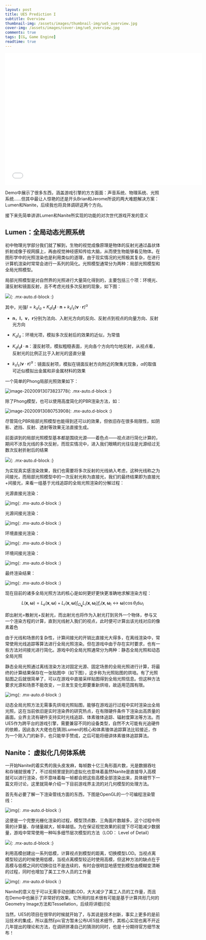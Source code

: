 ```yaml
---
layout: post
title: UE5 Prediction I
subtitle: Overview
thumbnail-img: /assets/images/thumbnail-img/ue5_overview.jpg
cover-img: /assets/images/cover-img/ue5_overview.jpg
comments: true
tags: [CG, Game Engine]
readtime: true
---
```


<iframe src="//player.bilibili.com/player.html?aid=498190004&bvid=BV1BK411W75W&cid=190794216&page=1" scrolling="no" border="no" frameborder="no" framespacing="0" width="640" height="430" allowfullscreen="true"> </iframe>

Demo中展示了很多东西，涵盖游戏引擎的方方面面：声音系统、物理系统、光照系统……但其中最让人惊艳的还是开头Brian和Jerome所说的两大难题解决方案：Lumen和Nanite，后续我也将具体调研这两个方向。

接下来先简单讲讲Lumen和Nanite所实现的功能的对次世代游戏开发的意义

## Lumen：全局动态光照系统

初中物理光学部分我们就了解到，生物的视觉成像原理是物体的反射光通过晶状体折射成像于视网膜上，再由视觉神经感知传给大脑，从而使生物能够看见物体。在图形学中的光照渲染也是利用类似的道理，由于现实情况的光照极其复杂，在进行计算机渲染时常常会进行一系列的简化。光照模型通常分为两种：局部光照模型和全局光照模型。

局部光照模型是对自然界的光照进行大量简化得到的，主要包括三个项：环境光、漫反射和镜面反射，且不考虑光线多次反射的现象，如下图：

![](https://chaphlagical.github.io/assets/images/assets-img/ue5_overview.assets/image-20200913070744719.png){: .mx-auto.d-block :}

其中，光强$I=k_aI_a+K_dI_d\pmb l\cdot\pmb n+k_sl_s(\pmb v\cdot\pmb r)^\alpha$

* $\pmb n$，$\pmb l$，$\pmb v$，$\pmb r$分别为法向、入射光方向的反向、反射点到视点的向量方向、反射光方向

* $K_aI_a$：环境光项，模拟多次反射后的效果的近似，为常值
* $K_dI_d\pmb l\cdot\pmb n$：漫反射项，模拟粗糙表面，光向各个方向均匀地反射，从视点看，反射光的比例正比于入射光的竖直分量 
* $k_sl_s(\pmb v\cdot\pmb r)^\alpha$：镜面反射项，模拟在镜面反射方向附近的聚集光现象，$\alpha$的取值可近似模拟出金属和非金属材料的效果

一个简单的Phong局部光照效果如下：

![image-20200913073823778](https://chaphlagical.github.io/assets/images/assets-img/ue5_overview.assets/image-20200913073823778.png){: .mx-auto.d-block :}

除了Phong模型，也可以使用高度简化的PBR渲染方法，如：

![image-20200913080753908](https://chaphlagical.github.io/assets/images/assets-img/ue5_overview.assets/image-20200913080753908.png){: .mx-auto.d-block :}

尽管简化PBR局部光照模型也能得到还可以的效果，但依旧存在很多局限性，如阴影、遮挡、反射、透射等效果无法直接生成。

前面讲到的局部光照模型基本都是围绕光源——着色点——视点进行简化计算的，期间不涉及光线的多次反射，而现实情况中，进入我们眼睛的光往往是光源经过无数次反射折射后的结果

![](https://chaphlagical.github.io/assets/images/assets-img/ue5_overview.assets/image-20200913074928872.png){: .mx-auto.d-block :}

为实现真实感渲染效果，我们也需要将多次反射的光线纳入考虑，这种光线称之为间接光，而局部光照模型中的一次反射光称为直接光，我们的最终结果即为直接光+间接光，来看一组基于光线追踪的全局光照渲染的分解过程：

光源直接光渲染：

![img](https://chaphlagical.github.io/assets/images/assets-img/ue5_overview.assets/area_dir.png){: .mx-auto.d-block :}

光源间接光渲染：

![img](https://chaphlagical.github.io/assets/images/assets-img/ue5_overview.assets/area_indir.png){: .mx-auto.d-block :}

环境直接光渲染：

![img](https://chaphlagical.github.io/assets/images/assets-img/ue5_overview.assets/env_dir.png){: .mx-auto.d-block :}

环境间接光渲染：

![img](https://chaphlagical.github.io/assets/images/assets-img/ue5_overview.assets/env_indir.png){: .mx-auto.d-block :}

最终渲染结果：

![img](https://chaphlagical.github.io/assets/images/assets-img/ue5_overview.assets/1024spp.png){: .mx-auto.d-block :}

现在目前的诸多全局光照方法的核心是如何更好更快更准确地求解渲染方程：

$$
L(\pmb x,\pmb \omega)=L_e(\pmb x,\pmb \omega)+L_r(\pmb x,\pmb \omega)\int_{\Omega_{\pmb x}}L_i(\pmb x,\pmb \omega_i)f_r(\pmb x,\pmb \omega_i\leftrightarrow \pmb \omega)\cos\theta_i\mathrm d\omega_i
$$

即出射光=散射光+反射光，而出射光也将作为入射光打到另外一个物体，参与又一个渲染方程的计算，直到光线射入我们的视点，此时便可计算出该光线对应的像素着色

由于光线和场景的复杂性，计算间接光的开销比直接光大得多，在离线渲染中，常常使用光线追踪等算法进行全局光照渲染。但在游戏中由于存在实时要求，也有一些方法对间接光进行简化。游戏中的全局光照通常分为两种：静态全局光照和动态全局光照

静态全局光照通过离线渲染方法对固定光源、固定场景的全局光照进行计算，将最终的计算结果保存在一张贴图中（如下图），这步称为光照贴图的烘培。有了光照贴图之后就很简单了，可以在游戏中直接采样贴图得到全局光照信息。但这种方法要求光源和场景不能改变，一旦发生变化即要重新烘培，故适用范围有限。

![img](https://chaphlagical.github.io/assets/images/assets-img/ue5_overview.assets/v2-ce3d6d9930e4deba6cdf929c3cbc020a_1440w.jpg){: .mx-auto.d-block :}

动态全局光照方法无需事先烘培光照贴图，能够在游戏运行过程中实时渲染出全局光照，这在当前依旧是实时渲染界的研究热点，在有限硬件条件下渲染出高质量的画面。业界主流有硬件支持实时光线追踪、体素锥体追踪、辐射度算法等方法。而UE5作为跨平台的游戏引擎，需要兼容不同的设备类型，自然不大可能有光追硬件的依赖，因此各大大佬也在猜测Lumen的核心和体素锥体追踪算法比较接近，作为一个刚入门的新手，也只能举手赞成，之后可能将细讲体素锥体追踪算法。

## Nanite： 虚拟化几何体系统

一开始Nanite的着实秀的我头皮发麻，每帧数十亿三角形面片数，光是数据吞吐和存储就很难了，不过视频里提到的虚拟化也意味着虽然Nanite是直接导入高模就可以进行渲染，但不意味着每一帧都会把这些高模全部渲染出来，具体细节下一篇文将讨论，这里就简单介绍一下目前游戏界主流的对几何模型的处理方法。

首先有必要了解一下渲染管线方面的东西，下图是OpenGL的一个可编程渲染管线：

![img](https://chaphlagical.github.io/assets/images/assets-img/ue5_overview.assets/pipeline.png){: .mx-auto.d-block :}

这便是一个完整光栅化渲染的过程，模型顶点数、三角面片数越多，这个过程中所需的计算量、存储量越大，帧率越低。为在保证视觉效果的前提下尽可能减少数据量，游戏中常常使用一种叫多细节层次模型的方法（LOD： Level of Detail）

![](https://chaphlagical.github.io/assets/images/assets-img/ue5_overview.assets/timg){: .mx-auto.d-block :}

利用高模创建出一系列低模，计算视点到模型的距离，切换模型LOD。当视点离模型较远的时候使用低模，当视点离模型较近时使用高模，但这种方法的缺点在于高模与低模之间的切换往往不是连续的，有时会很明显地感觉到模型由模糊变清晰的过程，同时也增加了美工工作人员的工作量

![img](https://chaphlagical.github.io/assets/images/assets-img/ue5_overview.assets/v2-0323e0db3986e136f7f8a8a6a4bac3cd_720w.jpg){: .mx-auto.d-block :}

Nanite的意义在于可以无需手动创建LOD，大大减少了美工人员的工作量，而且在Demo中也展示了非常好的效果。它所用的技术很有可能是基于计算共形几何的Geometry Image方法和Tessellation，后续将详细讨论

当然，UE5的项目在很早的时候就开始了，与其说是技术创新，事实上更多的是前沿技术的集成，所以虽然Epic官方暂未公布UE5技术细节，其核心实现也离不开近几年提出的理论和方法，在调研拼凑自己的猜测的同时，也是十分期待官方细节发布！

